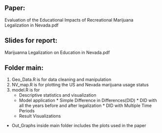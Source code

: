 ## Paper: 
   Evaluation of the Educational Impacts of Recreational Marijuana Legalization in Nevada.pdf
   
## Slides for report: 
   Marijuanna Legalization on Education in Nevada.pdf

## Folder main:
1. Geo_Data.R is for data cleaning and manipulation
2. NV_map.R is for plotting the US and Nevada marijuana usage status
3. model.R is for
	* Descriptive statistics and visualization
 	* Model application
             * Simple Difference in Differences(DID)
             * DID with all the years before and after legalization
             * DID with Multiple Time Periods
     * Result Visualizations

* Out_Graphs inside main folder includes the plots used in the paper


